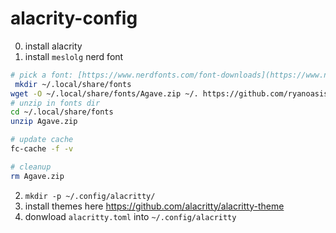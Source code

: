 # alacrity-config

0. install alacrity
1. install `meslolg` nerd font
```bash
# pick a font: [https://www.nerdfonts.com/font-downloads](https://www.nerdfonts.com/font-downloads)
 mkdir ~/.local/share/fonts
wget -O ~/.local/share/fonts/Agave.zip ~/. https://github.com/ryanoasis/nerd-fonts/releases/download/v3.2.1/Agave.zip
# unzip in fonts dir 
cd ~/.local/share/fonts
unzip Agave.zip

# update cache 
fc-cache -f -v

# cleanup
rm Agave.zip
```
2. `mkdir -p ~/.config/alacritty/`
3. install themes here https://github.com/alacritty/alacritty-theme
4. donwload `alacritty.toml` into `~/.config/alacritty`
